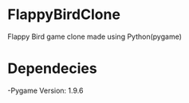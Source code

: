 # FlappyBirdClone
Flappy Bird game clone made using Python(pygame)

# Dependecies

-Pygame Version: 1.9.6


